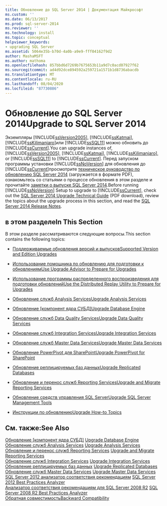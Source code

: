 ```yaml
---
title: Обновление до SQL Server 2014 | Документация Майкрософт
ms.custom: ''
ms.date: 06/13/2017
ms.prod: sql-server-2014
ms.reviewer: ''
ms.technology: install
ms.topic: conceptual
helpviewer_keywords:
- upgrading SQL Server
ms.assetid: 5064e35b-b70d-4a0b-a9e9-fff04162f9d2
author: MashaMSFT
ms.author: mathoma
ms.openlocfilehash: 857bbd6d7269b7675653b11a9d7c0acd07927f62
ms.sourcegitcommit: ad4d92dce894592a259721a1571b1d8736abacdb
ms.translationtype: MT
ms.contentlocale: ru-RU
ms.lasthandoff: 08/04/2020
ms.locfileid: "87730886"
---
```

# <a name="upgrade-to-sql-server-2014"></a><span data-ttu-id="4968d-102">Обновление до SQL Server 2014</span><span class="sxs-lookup"><span data-stu-id="4968d-102">Upgrade to SQL Server 2014</span></span>
  <span data-ttu-id="4968d-103">Экземпляры [!INCLUDE[ssVersion2005](../../includes/ssversion2005-md.md)], [!INCLUDE[ssKatmai](../../includes/sskatmai-md.md)], [!INCLUDE[ssKilimanjaro](../../includes/sskilimanjaro-md.md)]или [!INCLUDE[ssSQL11](../../includes/sssql11-md.md)] можно обновить до [!INCLUDE[ssCurrent](../../includes/sscurrent-md.md)].</span><span class="sxs-lookup"><span data-stu-id="4968d-103">You can upgrade instances of, [!INCLUDE[ssVersion2005](../../includes/ssversion2005-md.md)], [!INCLUDE[ssKatmai](../../includes/sskatmai-md.md)], [!INCLUDE[ssKilimanjaro](../../includes/sskilimanjaro-md.md)], or [!INCLUDE[ssSQL11](../../includes/sssql11-md.md)] to [!INCLUDE[ssCurrent](../../includes/sscurrent-md.md)].</span></span> <span data-ttu-id="4968d-104">Перед запуском программы установки [!INCLUDE[ssNoVersion](../../includes/ssnoversion-md.md)] для обновления до [!INCLUDE[ssCurrent](../../includes/sscurrent-md.md)]просмотрите [техническое руководство по обновлению SQL Server 2014](https://download.microsoft.com/download/7/1/5/715BDFA7-51B6-4D7B-AF17-61E78C7E538F/SQL_Server_2014_Upgrade_technical_guide.pdf) (загружается в формате PDF), ознакомьтесь со статьями о процессе обновления в этом разделе и прочитайте [заметки о выпуске SQL Server 2014](https://go.microsoft.com/fwlink/?LinkID=296445).</span><span class="sxs-lookup"><span data-stu-id="4968d-104">Before running [!INCLUDE[ssNoVersion](../../includes/ssnoversion-md.md)] Setup to upgrade to [!INCLUDE[ssCurrent](../../includes/sscurrent-md.md)], check out the [SQL Server 2014 Upgrade Technical Guide](https://download.microsoft.com/download/7/1/5/715BDFA7-51B6-4D7B-AF17-61E78C7E538F/SQL_Server_2014_Upgrade_technical_guide.pdf) (PDF download), review the topics about the upgrade process in this section, and read the [SQL Server 2014 Release Notes](https://go.microsoft.com/fwlink/?LinkID=296445).</span></span>  
  
## <a name="in-this-section"></a><span data-ttu-id="4968d-105">в этом разделе</span><span class="sxs-lookup"><span data-stu-id="4968d-105">In This Section</span></span>  
 <span data-ttu-id="4968d-106">В этом разделе рассматриваются следующие вопросы.</span><span class="sxs-lookup"><span data-stu-id="4968d-106">This section contains the following topics:</span></span>  
  
-   [<span data-ttu-id="4968d-107">Поддерживаемые обновления версий и выпусков</span><span class="sxs-lookup"><span data-stu-id="4968d-107">Supported Version and Edition Upgrades</span></span>](supported-version-and-edition-upgrades.md)  
  
-   [<span data-ttu-id="4968d-108">Использование помощника по обновлению для подготовки к обновлениям</span><span class="sxs-lookup"><span data-stu-id="4968d-108">Use Upgrade Advisor to Prepare for Upgrades</span></span>](../../sql-server/install/use-upgrade-advisor-to-prepare-for-upgrades.md)  
  
-   [<span data-ttu-id="4968d-109">Использование программы распределенного воспроизведения для подготовки обновлений</span><span class="sxs-lookup"><span data-stu-id="4968d-109">Use the Distributed Replay Utility to Prepare for Upgrades</span></span>](../../sql-server/install/use-the-distributed-replay-utility-to-prepare-for-upgrades.md)  
  
-   [<span data-ttu-id="4968d-110">Обновление служб Analysis Services</span><span class="sxs-lookup"><span data-stu-id="4968d-110">Upgrade Analysis Services</span></span>](upgrade-analysis-services.md)  
  
-   <span data-ttu-id="4968d-111">[Обновление [компонент ядра СУБД]](upgrade-database-engine.md)</span><span class="sxs-lookup"><span data-stu-id="4968d-111">[Upgrade Database Engine](upgrade-database-engine.md)</span></span>  
  
-   [<span data-ttu-id="4968d-112">Обновление служб Data Quality Services</span><span class="sxs-lookup"><span data-stu-id="4968d-112">Upgrade Data Quality Services</span></span>](upgrade-data-quality-services.md)  
  
-   [<span data-ttu-id="4968d-113">Обновление служб Integration Services</span><span class="sxs-lookup"><span data-stu-id="4968d-113">Upgrade Integration Services</span></span>](../../integration-services/install-windows/upgrade-integration-services.md)  
  
-   [<span data-ttu-id="4968d-114">Обновление служб Master Data Services</span><span class="sxs-lookup"><span data-stu-id="4968d-114">Upgrade Master Data Services</span></span>](upgrade-master-data-services.md)  
  
-   [<span data-ttu-id="4968d-115">Обновление PowerPivot для SharePoint</span><span class="sxs-lookup"><span data-stu-id="4968d-115">Upgrade PowerPivot for SharePoint</span></span>](upgrade-power-pivot-for-sharepoint.md)  
  
-   [<span data-ttu-id="4968d-116">Обновление реплицируемых баз данных</span><span class="sxs-lookup"><span data-stu-id="4968d-116">Upgrade Replicated Databases</span></span>](../../database-engine/install-windows/upgrade-replicated-databases.md)  
  
-   [<span data-ttu-id="4968d-117">Обновление и перенос служб Reporting Services</span><span class="sxs-lookup"><span data-stu-id="4968d-117">Upgrade and Migrate Reporting Services</span></span>](../../reporting-services/install-windows/upgrade-and-migrate-reporting-services.md)  
  
-   [<span data-ttu-id="4968d-118">Обновление средств управления SQL Server</span><span class="sxs-lookup"><span data-stu-id="4968d-118">Upgrade SQL Server Management Tools</span></span>](upgrade-sql-server-management-tools.md)  
  
-   [<span data-ttu-id="4968d-119">Инструкции по обновлению</span><span class="sxs-lookup"><span data-stu-id="4968d-119">Upgrade How-to Topics</span></span>](../../../2014/sql-server/install/upgrade-how-to-topics.md)  
  
## <a name="see-also"></a><span data-ttu-id="4968d-120">См. также:</span><span class="sxs-lookup"><span data-stu-id="4968d-120">See Also</span></span>  
 <span data-ttu-id="4968d-121">[Обновление [компонент ядра СУБД]](upgrade-database-engine.md) </span><span class="sxs-lookup"><span data-stu-id="4968d-121">[Upgrade Database Engine](upgrade-database-engine.md) </span></span>  
 <span data-ttu-id="4968d-122">[Обновление служб Analysis Services](upgrade-analysis-services.md) </span><span class="sxs-lookup"><span data-stu-id="4968d-122">[Upgrade Analysis Services](upgrade-analysis-services.md) </span></span>  
 <span data-ttu-id="4968d-123">[Обновление и перенос служб Reporting Services](../../reporting-services/install-windows/upgrade-and-migrate-reporting-services.md) </span><span class="sxs-lookup"><span data-stu-id="4968d-123">[Upgrade and Migrate Reporting Services](../../reporting-services/install-windows/upgrade-and-migrate-reporting-services.md) </span></span>  
 <span data-ttu-id="4968d-124">[Обновление служб Integration Services](../../integration-services/install-windows/upgrade-integration-services.md) </span><span class="sxs-lookup"><span data-stu-id="4968d-124">[Upgrade Integration Services](../../integration-services/install-windows/upgrade-integration-services.md) </span></span>  
 <span data-ttu-id="4968d-125">[Обновление реплицируемых баз данных](../../database-engine/install-windows/upgrade-replicated-databases.md) </span><span class="sxs-lookup"><span data-stu-id="4968d-125">[Upgrade Replicated Databases](../../database-engine/install-windows/upgrade-replicated-databases.md) </span></span>  
 <span data-ttu-id="4968d-126">[Обновление служб Master Data Services](upgrade-master-data-services.md) </span><span class="sxs-lookup"><span data-stu-id="4968d-126">[Upgrade Master Data Services](upgrade-master-data-services.md) </span></span>  
 <span data-ttu-id="4968d-127">[SQL Server 2012 анализатор соответствия рекомендациям](https://www.microsoft.com/download/details.aspx?id=29302) </span><span class="sxs-lookup"><span data-stu-id="4968d-127">[SQL Server 2012 Best Practices Analyzer](https://www.microsoft.com/download/details.aspx?id=29302) </span></span>  
 <span data-ttu-id="4968d-128">[Анализатор соответствия рекомендациям для SQL Server 2008 R2](https://www.microsoft.com/download/details.aspx?id=436) </span><span class="sxs-lookup"><span data-stu-id="4968d-128">[SQL Server 2008 R2 Best Practices Analyzer](https://www.microsoft.com/download/details.aspx?id=436) </span></span>  
 [<span data-ttu-id="4968d-129">Обратная совместимость</span><span class="sxs-lookup"><span data-stu-id="4968d-129">Backward Compatibility</span></span>](../../../2014/getting-started/backward-compatibility.md)  
  
  
